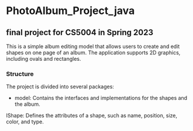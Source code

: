 # PhotoAlbum_Project_java
## final project for CS5004 in Spring 2023

This is a simple album editing model that allows users to create and edit shapes on one page of an album. The application supports 2D graphics, including ovals and rectangles.

### Structure
The project is divided into several packages:
* model: Contains the interfaces and implementations for the shapes and the album.

IShape: Defines the attributes of a shape, such as name, position, size, color, and type.
